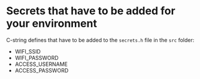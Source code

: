 # Secrets that have to be added for your environment

C-string defines that have to be added to the `secrets.h` file in the `src` folder:
- WIFI_SSID
- WIFI_PASSWORD
- ACCESS_USERNAME
- ACCESS_PASSWORD